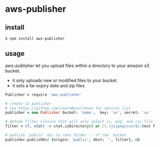 aws-publisher
=============

install
------

```
$ npm install aws-publisher
```

usage
-----

aws-publisher let you upload files within a directory to your amazon s3 bucket.
- it only uploads new or modified files to your bucket.
- it sets a far expiry date and zip files

```coffee
Publisher = require 'aws-publisher'

# create s3 publisher
# see https://github.com/LearnBoost/knox for options list
publisher = new Publisher bucket: 'name',  key: 'xx', secret: 'xx'

# define filter closure that will only select js, png, and css file
filter = (f, stat) -> stat.isDirectory() or /\.(js|png|css)$/.test f

# publish 'public' dir to root folder '' of the  bucket
publisher.publishDir {origin: 'public', dest: '', filter}, cb

```

